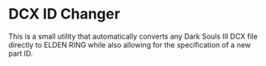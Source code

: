 # DCX ID Changer

This is a small utility that automatically converts any Dark Souls III DCX file directly to ELDEN RING while also allowing for the specification of a new part ID.
